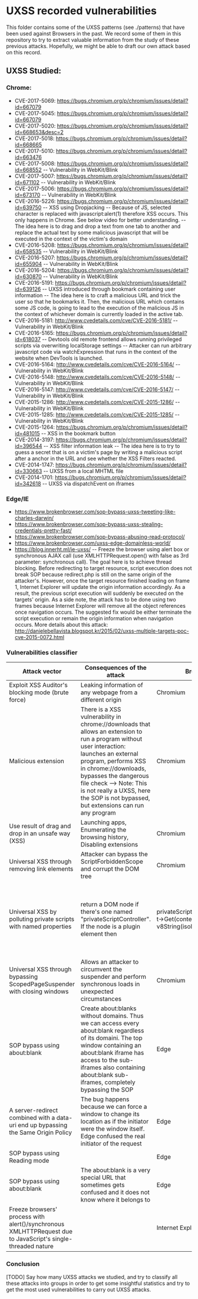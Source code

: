 # UXSS recorded vulnerabilities

This folder contains some of the UXSS patterns (see ./patterns) that have been used against Browsers in the past. We record some of them in this repository to try to extract valuable information from the study of these previous attacks. Hopefully, we might be able to draft our own attack based on this record.

## UXSS Studied:

### Chrome:
- CVE-2017-5069: https://bugs.chromium.org/p/chromium/issues/detail?id=667079
- CVE-2017-5045: https://bugs.chromium.org/p/chromium/issues/detail?id=667079
- CVE-2017-5020: https://bugs.chromium.org/p/chromium/issues/detail?id=668653&desc=2
- CVE-2017-5018: https://bugs.chromium.org/p/chromium/issues/detail?id=668665
- CVE-2017-5010: https://bugs.chromium.org/p/chromium/issues/detail?id=663476
- CVE-2017-5008: https://bugs.chromium.org/p/chromium/issues/detail?id=668552 -- Vulnerability in WebKit/Blink
- CVE-2017-5007: https://bugs.chromium.org/p/chromium/issues/detail?id=671102 -- Vulnerability in WebKit/Blink
- CVE-2017-5006: https://bugs.chromium.org/p/chromium/issues/detail?id=673170 -- Vulnerability in WebKit/Blink
- CVE-2016-5226: https://bugs.chromium.org/p/chromium/issues/detail?id=639750 -- XSS using Dropjacking -- Because of JS, selected character is replaced with javascript:alert(1) therefore XSS occurs. This only happens in Chrome. See below video for better understanding. -- The idea here is to drag and drop a text from one tab to another and replace the actual text by some malicious javascript that will be executed in the context of the victim's domain
- CVE-2016-5208: https://bugs.chromium.org/p/chromium/issues/detail?id=658535 -- Vulnerability in WebKit/Blink
- CVE-2016-5207: https://bugs.chromium.org/p/chromium/issues/detail?id=655904 -- Vulnerability in WebKit/Blink
- CVE-2016-5204: https://bugs.chromium.org/p/chromium/issues/detail?id=630870 -- Vulnerability in WebKit/Blink
- CVE-2016-5191: https://bugs.chromium.org/p/chromium/issues/detail?id=639126 -- UXSS introduced through bookmark containing user information -- The idea here is to craft a malicious URL and trick the user so that he bookmarks it. Then, the malicious URL which contains some JS code, is going to lead to the execution of the malicious JS in the context of whichever domain is currently loaded in the active tab.
- CVE-2016-5181: http://www.cvedetails.com/cve/CVE-2016-5181/ -- Vulnerability in WebKit/Blink
- CVE-2016-5165: https://bugs.chromium.org/p/chromium/issues/detail?id=618037 -- Devtools old remote frontend allows running privileged scripts via overwriting localStorage settings -- Attacker can run arbitrary javascript code via watchExpression that runs in the context of the website when DevTools is launched.
- CVE-2016-5164: http://www.cvedetails.com/cve/CVE-2016-5164/ -- Vulnerability in WebKit/Blink
- CVE-2016-5148: http://www.cvedetails.com/cve/CVE-2016-5148/ -- Vulnerability in WebKit/Blink
- CVE-2016-5147: http://www.cvedetails.com/cve/CVE-2016-5147/ -- Vulnerability in WebKit/Blink
- CVE-2015-1286: http://www.cvedetails.com/cve/CVE-2015-1286/ -- Vulnerability in WebKit/Blink
- CVE-2015-1285: http://www.cvedetails.com/cve/CVE-2015-1285/ -- Vulnerability in WebKit/Blink
- CVE-2015-1264: https://bugs.chromium.org/p/chromium/issues/detail?id=481015 -- XSS in the bookmark button
- CVE-2014-3197: https://bugs.chromium.org/p/chromium/issues/detail?id=396544 -- XSS filter information leak -- The idea here is to try to guess a secret that is on a victim's page by writing a malicious script after a anchor in the URL and see whether the XSS Filters reacted.
- CVE-2014-1747: https://bugs.chromium.org/p/chromium/issues/detail?id=330663 -- UXSS from a local MHTML file
- CVE-2014-1701: https://bugs.chromium.org/p/chromium/issues/detail?id=342618 -- UXSS via dispatchEvent on iframes

### Edge/IE
- https://www.brokenbrowser.com/sop-bypass-uxss-tweeting-like-charles-darwin/
- https://www.brokenbrowser.com/sop-bypass-uxss-stealing-credentials-pretty-fast/
- https://www.brokenbrowser.com/sop-bypass-abusing-read-protocol/
- https://www.brokenbrowser.com/uxss-edge-domainless-world/
- https://blog.innerht.ml/ie-uxss/ -- Freeze the browser using alert box or synchronous AJAX call (use XMLHTTPRequest.open() with false as 3rd parameter: synchronous call). The goal here is to achieve thread blocking. Before redirecting to target resource, script execution does not break SOP because redirect.php is still on the same origin of the attacker's. However, once the target resource finished loading on frame 1, Internet Explorer will update the origin information accordingly. As a result, the previous script execution will suddenly be executed on the targets' origin. As a side note, the attack has to be done using two frames because Internet Explorer will remove all the object references once navigation occurs. The suggested fix would be either terminate the script execution or remain the origin information when navigation occurs. More details about this attack: http://danielebellavista.blogspot.kr/2015/02/uxss-multiple-targets-poc-cve-2015-0072.html

### Vulnerabilities classifier

| Attack vector | Consequences of the attack | Browser | Browser Version | Operating System | Link |
| ------------- | -------------------------- | ------- | --------------- | ---------------- | ---- |
| Exploit XSS Auditor's blocking mode (brute force) | Leaking information of any webpage from a different origin | Chromium | 54.0.2840.71 | Ubuntu 14.04 | CVE-2017-5045: https://bugs.chromium.org/p/chromium/issues/detail?id=667079 |
| Malicious extension | There is a XSS vulnerability in chrome://downloads that allows an extension to run a program without user interaction: launches an external program, performs XSS in chrome://downloads, bypasses the dangerous file check --> Note: This is not really a UXSS, here the SOP is not bypassed, but extensions can run any program| Chromium | 54.0.2840.90 | / | CVE-2017-5020: https://bugs.chromium.org/p/chromium/issues/detail?id=668653&desc=2 |
| Use result of drag and drop in an unsafe way (XSS) | Launching apps, Enumerating the browsing history, Disabling extensions | Chromium | 54.0.2840.90 | / | CVE-2017-5018: https://bugs.chromium.org/p/chromium/issues/detail?id=668665 |
| Universal XSS through removing link elements | Attacker can bypass the ScriptForbiddenScope and corrupt the DOM tree | Chromium | 54.0.2840.87 | / | CVE-2017-5010: https://bugs.chromium.org/p/chromium/issues/detail?id=663476 |
| Universal XSS by polluting private scripts with named properties | return a DOM node if there's one named "privateScriptController". If the node is a plugin element then |privateScriptControllerObject->Get(context, v8String(isolate, "import"))| will run an interceptor. This allows an attacker to run script in the middle of node adoption and corrupt the DOM tree. | Chromium | 54.0.2840.99 | / | CVE-2017-5008: https://bugs.chromium.org/p/chromium/issues/detail?id=668552 |
| Universal XSS through bypassing ScopedPageSuspender with closing windows | Allows an attacker to circumvent the suspender and perform synchronous loads in unexpected circumstances | Chromium | 55.0.2883.75 | / | CVE-2017-5007: https://bugs.chromium.org/p/chromium/issues/detail?id=671102 |
| SOP bypass using about:blank | Create about:blanks without domains. Thus we can access every about:blank regardless of its domaini. The top window containing an about:blank iframe has access to the sub-iframes also containing about:blank sub-iframes, completely bypassing the SOP | Edge | / | / | https://www.brokenbrowser.com/sop-bypass-uxss-tweeting-like-charles-darwin/ |
| A server-redirect combined with a data-uri end up bypassing the Same Origin Policy | The bug happens because we can force a window to change its location as if the initiator were the window itself. Edge confused the real initiator of the request | Edge | / | / | https://www.brokenbrowser.com/sop-bypass-uxss-stealing-credentials-pretty-fast/ |
| SOP bypass using Reading mode |  | Edge |  |  | https://www.brokenbrowser.com/sop-bypass-abusing-read-protocol/ |
| SOP bypass using about:blank | The about:blank is a very special URL that sometimes gets confused and it does not know where it belongs to | Edge |  |  | https://www.brokenbrowser.com/uxss-edge-domainless-world/ |
| Freeze browsers' process with alert()/synchronous XMLHTTPRequest due to JavaScript's single-threaded nature |  | Internet Explorer |  |  | CVE-2015-0072: https://blog.innerht.ml/ie-uxss/ |

### Conclusion

[TODO]
Say how many UXSS attacks we studied, and try to classify all these attacks into groups in order to get some insightful statistics and try to get the most used vulnerabilities to carry out UXSS attacks.
